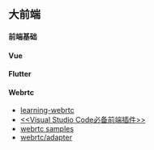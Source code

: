 ## 大前端

#### 前端基础

#### Vue

#### Flutter

#### Webrtc
+ [learning-webrtc](./learning-webrtc)
+ [<<Visual Studio Code必备前端插件>>](https://www.cnblogs.com/huanghuali/p/9525153.html)
+ [webrtc samples](https://github.com/webrtc/samples)
+ [webrtc/adapter](https://github.com/webrtc/adapter)




